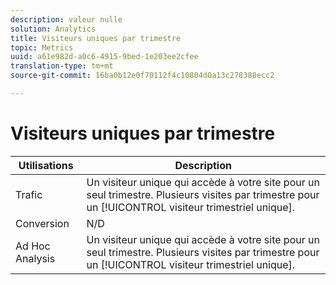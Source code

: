 ```yaml
---
description: valeur nulle
solution: Analytics
title: Visiteurs uniques par trimestre
topic: Metrics
uuid: a61e982d-a0c6-4915-9bed-1e203ee2cfee
translation-type: tm+mt
source-git-commit: 16ba0b12e0f70112f4c10804d0a13c278388ecc2

---
```



# Visiteurs uniques par trimestre

| Utilisations | Description |
|---|---|
| Trafic | Un visiteur unique qui accède à votre site pour un seul trimestre. Plusieurs visites par trimestre pour un [!UICONTROL visiteur trimestriel unique]. |
| Conversion | N/D |
| Ad Hoc Analysis | Un visiteur unique qui accède à votre site pour un seul trimestre. Plusieurs visites par trimestre pour un [!UICONTROL visiteur trimestriel unique]. |

